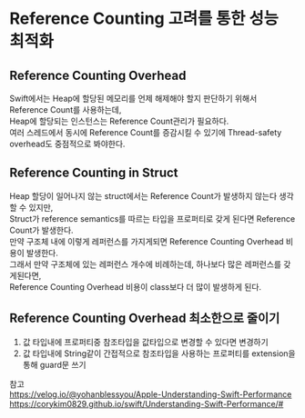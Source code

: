 # Reference Counting 고려를 통한 성능 최적화
  
## Reference Counting Overhead
Swift에서는 Heap에 할당된 메모리를 언제 해제해야 할지 판단하기 위해서 Reference Count를 사용하는데,   
Heap에 할당되는 인스턴스는 Reference Count관리가 필요하다.  
여러 스레드에서 동시에 Reference Count를 증감시킬 수 있기에 Thread-safety overhead도 중점적으로 봐야한다.  
  
  
## Reference Counting in Struct
Heap 할당이 일어나지 않는 struct에서는 Reference Count가 발생하지 않는다 생각할 수 있지만,  
Struct가 reference semantics를 따르는 타입을 프로퍼티로 갖게 된다면 Reference Count가 발생한다.  
만약 구조체 내에 이렇게 레퍼런스를 가지게되면 Reference Counting Overhead 비용이 발생한다.  
그래서 만약 구조체에 있는 레퍼런스 개수에 비례하는데, 하나보다 많은 레퍼런스를 갖게된다면,  
Reference Counting Overhead 비용이 class보다 더 많이 발생하게 된다.  
  
  
## Reference Counting Overhead 최소한으로 줄이기
1. 값 타입내에 프로퍼티중 참조타입을 값타입으로 변경할 수 있다면 변경하기
2. 값 타입내에 String같이 간접적으로 참조타입을 사용하는 프로퍼티를 extension을 통해 guard문 쓰기  
  
  
  
  
  
  
참고  
https://velog.io/@yohanblessyou/Apple-Understanding-Swift-Performance  
https://corykim0829.github.io/swift/Understanding-Swift-Performance/#
